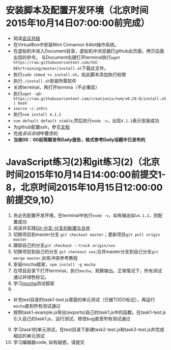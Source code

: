 # 安装脚本及配置开发环境（北京时间2015年10月14日07:00:00前完成）
- 阅读[会议总结](http://cuc-dev.github.io/2015/10/12/20151010MeetingSummary/)
- 在VirtualBox中安装Mint Cinnamon 64bit操作系统。
- 在虚拟机中进入Document目录，虚拟机中浏览器打github此页面，拷贝后面出现的命令。 与Document右键打开terminal执行`wget https://raw.githubusercontent.com/CUC-DEV/training/master/install.sh`下载此文件。
- 执行`sudo chmod +x install.sh`，给此脚本添加执行权限
- 执行`./install.sh`安装所需软件
- 关闭terminal，再打开termina（不必重启）
- 执行`wget -qO- https://raw.githubusercontent.com/creationix/nvm/v0.29.0/install.sh | bash`
- `source ~/.zshrc`
- 执行`nvm install 4.1.2`
- `nvm default default stable`,然后执行`node -v`，出现`4.1.2`表示安装成功
- 为github配置ssh，参见[文档](https://help.github.com/articles/generating-ssh-keys/)
- 完成*会议总结*中要求的
- **当夜00：00前简聊发布Daily报告，格式参考Daily话题中已发布的**


# JavaScript练习(2)和git练习(2)（北京时间2015年10月14日14:00:00前提交1-8，北京时间2015年10月15日12:00:00前提交9,10）

1. 务必先配置开发环境，在terminal中执行`node -v`，如有输出如`v4.1.2`，则配置成功
2. 阅读并实践[Git-分支-分支的新建与合并](http://git-scm.com/book/zh/v2/Git-分支-分支的新建与合并)
3. 切换项目到master分支 `git checkout master`；更新项目`git pull origin master`
4. 跟踪自己的分支`git checkout --track origin/xxx`
4. 切换项目到自己的分支 `git checkout xxx`;合并master分支到自己分支`git merge master`,如有冲突参考教程
5. 安装mocha框架，`npm install -g mocha`
6. 在项目目录下打开terminal，执行`mocha`，观察输出。正常情况下，所有测试通过并绿色标记。
7. 学习[mocha](http://mochajs.org)测试框架
8. 
 - 补充test目录的task1-test.js里面的单元测试（已被TODO标记），再运行`mocha`直到所有测试通过
 - 按照task1-example.js导出(exports)自己的task1.js中的函数。在task1-test.js引入自己的task1.js，运行测试，修改bug直至所有测试通过
9. 学习task1的单元测试，在test目录下新建task2-test.js和task3-test.js并完成相应的单元测试
10. 学习编辑器code, 如有疑惑，请提交
